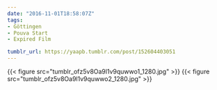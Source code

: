 ```yaml
---
date: "2016-11-01T18:58:07Z"
tags:
- Göttingen
- Pouva Start
- Expired Film

tumblr_url: https://yaapb.tumblr.com/post/152604403051
---
```

{{< figure src="tumblr_ofz5v8Oa9l1v9quwwo1_1280.jpg" >}} 
{{< figure src="tumblr_ofz5v8Oa9l1v9quwwo2_1280.jpg" >}} 
  
